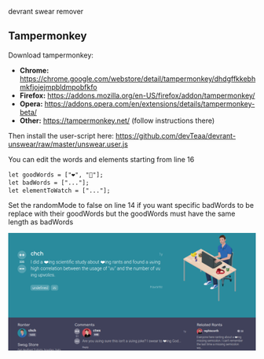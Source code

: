 devrant swear remover

## Tampermonkey

Download tampermonkey:

- **Chrome:** https://chrome.google.com/webstore/detail/tampermonkey/dhdgffkkebhmkfjojejmpbldmpobfkfo
- **Firefox:** https://addons.mozilla.org/en-US/firefox/addon/tampermonkey/
- **Opera:** https://addons.opera.com/en/extensions/details/tampermonkey-beta/
- **Other:** https://tampermonkey.net/ (follow instructions there)

Then install the user-script here:
https://github.com/devTeaa/devrant-unswear/raw/master/unswear.user.js

You can edit the words and elements starting from line 16

```
let goodWords = ["❤️", "🎀"];
let badWords = ["..."];
let elementToWatch = ["..."];
```

Set the randomMode to false on line 14 if you want specific badWords to be replace with their goodWords
but the goodWords must have the same length as badWords

![](preview.png)
